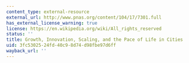 ```yaml
---
content_type: external-resource
external_url: http://www.pnas.org/content/104/17/7301.full
has_external_license_warning: true
license: https://en.wikipedia.org/wiki/All_rights_reserved
status: ''
title: Growth, Innovation, Scaling, and the Pace of Life in Cities
uid: 3fc53025-24fd-40c9-8d74-d98fbe97d6ff
wayback_url: ''
---
```

